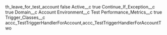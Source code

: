 <?xml version="1.0" encoding="UTF-8"?>
<CustomMetadata xmlns="http://soap.sforce.com/2006/04/metadata" xmlns:xsi="http://www.w3.org/2001/XMLSchema-instance" xmlns:xsd="http://www.w3.org/2001/XMLSchema">
    <label>th_leave_for_test_account</label>
    <protected>false</protected>
    <values>
        <field>Active__c</field>
        <value xsi:type="xsd:boolean">true</value>
    </values>
    <values>
        <field>Continue_If_Exception__c</field>
        <value xsi:type="xsd:boolean">true</value>
    </values>
    <values>
        <field>Domain__c</field>
        <value xsi:type="xsd:string">Account</value>
    </values>
    <values>
        <field>Environment__c</field>
        <value xsi:type="xsd:string">Test</value>
    </values>
    <values>
        <field>Performance_Metrics__c</field>
        <value xsi:type="xsd:boolean">true</value>
    </values>
    <values>
        <field>Trigger_Classes__c</field>
        <value xsi:type="xsd:string">accc_TestTriggerHandlerForAccount,accc_TestTriggerHandlerForAccountTwo</value>
    </values>
</CustomMetadata>
